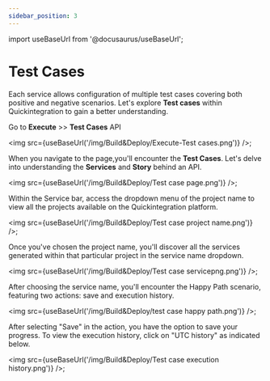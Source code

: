 ```yaml
---
sidebar_position: 3
---
```


import useBaseUrl from '@docusaurus/useBaseUrl';

# Test Cases

Each service allows configuration of multiple test cases covering both positive and negative scenarios. Let's explore **Test cases** within Quickintegration to gain a better understanding.

Go to **Execute** >> **Test Cases** API

<img src={useBaseUrl('/img/Build&Deploy/Execute-Test cases.png')} />;

When you navigate to the page,you'll encounter the **Test Cases**. Let's delve into understanding the **Services** and **Story** behind an API.

<img src={useBaseUrl('/img/Build&Deploy/Test case page.png')} />;

Within the Service bar, access the dropdown menu of the project name to view all the projects available on the Quickintegration platform.

<img src={useBaseUrl('/img/Build&Deploy/Test case project name.png')} />;


Once you've chosen the project name, you'll discover all the services generated within that particular project in the service name dropdown.

<img src={useBaseUrl('/img/Build&Deploy/Test case servicepng.png')} />;

After choosing the service name, you'll encounter the Happy Path scenario, featuring two actions: save and execution history.

<img src={useBaseUrl('/img/Build&Deploy/test case happy path.png')} />;


After selecting "Save" in the action, you have the option to save your progress. To view the execution history, click on "UTC history" as indicated below.

<img src={useBaseUrl('/img/Build&Deploy/Test case execution history.png')} />;